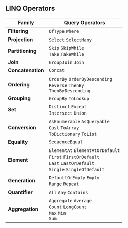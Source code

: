 ﻿## LINQ Operators

| Family | Query Operators | 
|--------|-----------------|
| **Filtering**     | `OfType` `Where`<br>  |
| **Projection**    | `Select` `SelectMany`<br> |
| **Partitioning**  | `Skip` `SkipWhile`<br> `Take` `TakeWhile`<br> |
| **Join**          | `GroupJoin` `Join`<br>    |
| **Concatenation** | `Concat` |
| **Ordering**      | `OrderBy` `OrderByDescending`<br>`Reverse` `ThenBy`<br> `ThenByDescending`<br> |
| **Grouping**      | `GroupBy` `ToLookup`<br> |
| **Set**           | `Distinct` `Except`<br>`Intersect` `Union` <br>
| **Conversion**    | `AsEnumerable` `AsQueryable`</br> `Cast` `ToArray`<br> `ToDictionary` `ToList`<br> |
| **Equality**      | `SequenceEqual` |
| **Element**       | `ElementAt` `ElementAtOrDefault`<br> `First` `FirstOrDefault`<br>  `Last` `LastOrDefault`<br> `Single` `SingleOfDefault`<br> |
| **Generation**    | `DefaultOrEmpty` `Empty`<br> `Range` `Repeat`<br> |
| **Quantifier**    | `All` `Any` `Contains`<br> |
| **Aggregation**   | `Aggregate` `Average`<br> `Count` `LongCount`<br> `Max` `Min`<br> `Sum` |
